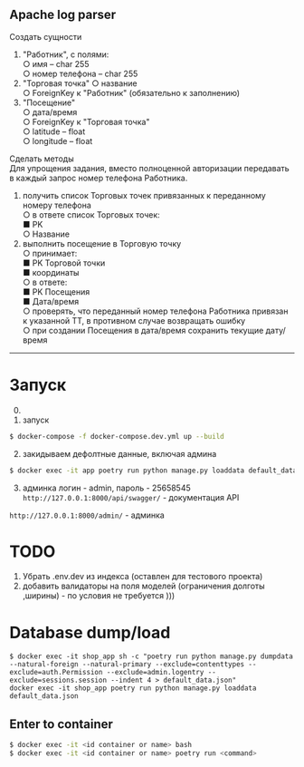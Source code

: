 ## Apache log parser
Создать сущности
1. "Работник", с полями:<br>
○ имя – char 255<br>
○ номер телефона – char 255<br>
2. "Торговая точка"
○ название<br>
○ ForeignKey к "Работник" (обязательно к заполнению)<br>
3. "Посещение"<br>
○ дата/время<br>
○ ForeignKey к "Торговая точка"<br>
○ latitude – float<br>
○ longitude – float<br>

Сделать методы<br>
Для упрощения задания, вместо полноценной авторизации передавать в каждый
запрос номер телефона Работника.
1. получить список Торговых точек привязанных к переданному номеру телефона<br>
○ в ответе список Торговых точек:<br>
■ PK<br>
○ Название<br>
2. выполнить посещение в Торговую точку<br>
○ принимает:<br>
■ PK Торговой точки<br>
■ координаты<br>
○ в ответе:<br>
■ PK Посещения<br>
■ Дата/время<br>
○ проверять, что переданный номер телефона Работника привязан к
указанной ТТ, в противном случае возвращать ошибку<br>
○ при создании Посещения в дата/время сохранить текущие дату/время
---
# Запуск
0. 
1. запуск
```sh
$ docker-compose -f docker-compose.dev.yml up --build
```

2. закидываем дефолтные данные, включая админа 
```sh
$ docker exec -it app poetry run python manage.py loaddata default_data.json
```
3. админка логин - admin, пароль - 25658545
`http://127.0.0.1:8000/api/swagger/` - документация API

`http://127.0.0.1:8000/admin/` - админка


# TODO
1. Убрать .env.dev из индекса (оставлен для тестового проекта)
2. добавить валидаторы на поля моделей (ограничения долготы ,ширины) - по условия не требуется )))

# Database dump/load
```shell
$ docker exec -it shop_app sh -c "poetry run python manage.py dumpdata --natural-foreign --natural-primary --exclude=contenttypes --exclude=auth.Permission --exclude=admin.logentry --exclude=sessions.session --indent 4 > default_data.json"
docker exec -it shop_app poetry run python manage.py loaddata default_data.json
```
## Enter to container
```sh
$ docker exec -it <id container or name> bash
$ docker exec -it <id container or name> poetry run <command>
```
